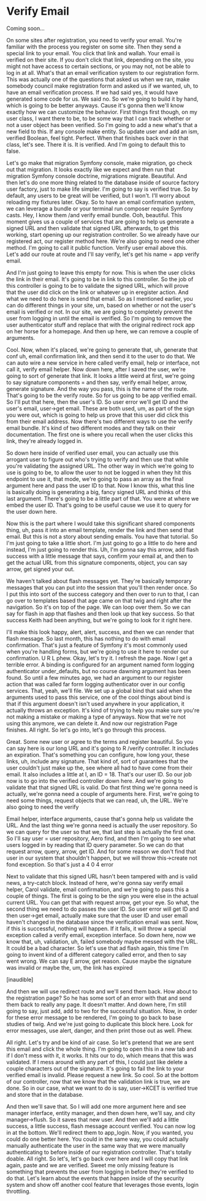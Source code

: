 # Verify Email

Coming soon...

On some sites after registration, you need to verify your email. You're familiar with
the process you register on some site. Then they send a special link to your email.
You click that link and wallah. Your email is verified on their site. If you don't
click that link, depending on the site, you might not have access to certain
sections, or you may not, not be able to log in at all. What's that an email
verification system to our registration form. This was actually one of the questions
that asked us when we ran, make somebody council make registration form and asked us
if we wanted, uh, to have an email verification process. If we had said yes, it would
have generated some code for us. We said no. So we're going to build it by hand,
which is going to be better anyways. Cause it's gonna then we'll know exactly how we
can customize the behavior. First things first though, on my user class, I want there
to be, to be some way that I can track whether or not a user object has been
verified. So I'm going to add a new what's that a new field to this. If any console
make entity. So update user and add an ism, verified Boolean, feel tight. Perfect.
When that finishes back over in that class, let's see. There it is. It is verified.
And I'm going to default this to false.

Let's go make that migration Symfony console, make migration, go check out that
migration. It looks exactly like we expect and then run that migration Symfony
console doctrine, migrations migrate. Beautiful. And then let's do one more thing
related to the database inside of source factory user factory, just to make life
simpler. I'm going to say is verified true. So by default, any users to be great will
be verified, but I won't. I'll worry about reloading my fixtures later. Okay. So to
have an email confirmation system, we can leverage a bundle or your terminal run
composer require Symfony casts. Hey, I know them /and verify email bundle. Ooh,
beautiful. This moment gives us a couple of services that are going to help us
generate a signed URL and then validate that signed URL afterwards, to get this
working, start opening up our registration controller. So we already have our
registered act, our register method here. We're also going to need one other method.
I'm going to call it public function. Verify user email above this. Let's add our
route at route and I'll say verify, let's get his name = app verify email.

And I'm just going to leave this empty for now. This is when the user clicks the link
in their email. It's going to be in link to this controller. So the job of this
controller is going to be to validate the signed URL, which will prove that the user
did click on the link or whatever up in eregister action. And what we need to do here
is send that email. So as I mentioned earlier, you can do different things in your
site, um, based on whether or not the user's email is verified or not. In our site,
we are going to completely prevent the user from logging in until the email is
verified. So I'm going to remove the user authenticator stuff and replace that with
the original redirect rock app on her horse for a homepage. And then up here, we can
remove a couple of arguments.

Cool. Now, when it's placed, we're going to generate that, uh, generate that conf uh,
email confirmation link, and then send it to the user to do that. We can auto wire a
new service in here called verify email, help or interface, not call it, verify email
helper. Now down here, after I saved the user, we're going to sort of generate that
link. It looks a little weird at first, we're going to say signature components = and
then say, verify email helper, arrow, generate signature. And the way you pass, this
is the name of the route. That's going to be the verify route. So for us going to be
app verified email. So I'll put that here, then the user's ID. So user error we'll
get ID and the user's email, user->get email. These are both used, um, as part of the
sign you were out, which is going to help us prove that this user did click this from
their email address. Now there's two different ways to use the verify email bundle.
It's kind of two different modes and they talk on their documentation. The first one
is where you recall when the user clicks this link, they're already logged in.

So down here inside of verified user email, you can actually use this arrogant user
to figure out who's trying to verify and then use that while you're validating the
assigned URL. The other way in which we're going to use is going to be, to allow the
user to not be logged in when they hit this endpoint to use it, that mode, we're
going to pass an array as the final argument here and pass the user ID to that. Now I
know this, what this line is basically doing is generating a big, fancy signed URL
and thinks of this last argument. There's going to be a little part of that. You were
at where we embed the user ID. That's going to be useful cause we use it to query for
the user down here.

Now this is the part where I would take this significant shared components thing, uh,
pass it into an email template, render the link and then send that email. But this is
not a story about sending emails. You have that tutorial. So I'm just going to take a
little short. I'm just going to go a little to do here and instead, I'm just going to
render this. Uh, I'm gonna say this arrow, add flash success with a little message
that says, confirm your email at, and then to get the actual URL from this signature
components, object, you can say arrow, get signed your out.

We haven't talked about flash messages yet. They're basically temporary messages that
you can put into the session that you'll then render once. So I put this into sort of
the success category and then over to run to that, I can go over to templates based
that age came on that twig and right after the navigation. So it's on top of the
page. We can loop over them. So we can say for flash in app that flashes and then
look up that key success. So that success Keith had been anything, but we're going to
look for it right here.

I'll make this look happy, alert, alert, success, and then we can render that flash
message. So last month, this has nothing to do with email confirmation. That's just a
feature of Symfony it's most commonly used when you're handling forms, but we're
going to use it here to render our confirmation. U R L phew. Okay, let's try it. I
refresh the page. Now I get a terrible error. A binding is configured for an argument
named form logging authenticator under_defaults, but no course dawning argument has
been found. So until a few minutes ago, we had an argument to our register action
that was called far form logging authenticator over in our config services. That,
yeah, we'll file. We set up a global bind that said when the arguments used to pass
this service, one of the cool things about bind is that if this argument doesn't
isn't used anywhere in your application, it actually throws an exception. It's kind
of trying to help you make sure you're not making a mistake or making a type of
anyways. Now that we're not using this anymore, we can delete it. And now our
registration Page finishes. All right. So let's go into, let's go through this
process.

Great. Some new user or agree to the terms and register beautiful. So you can say
here is our long URL and it's going to R /verify controller. It includes an
expiration. That's something you can configure, how long your, these links, uh,
include any signature. That kind of, sort of guarantees that the user couldn't just
make up the, see where all had to have come from their email. It also includes a
little at I, an ID = 18. That's our user ID. So our job now is to go into the
verified controller down here. And we're going to validate that that signed URL is
valid. Do that first thing we're gonna need is actually, we're gonna need a couple of
arguments here. First, we're going to need some things, request objects that we can
read, uh, the URL. We're also going to need the verify

Email helper, interface arguments, cause that's gonna help us validate the URL. And
the last thing we're gonna need is actually the user repository. So we can query for
the user so that we, that last step is actually the first one. So I'll say user =
user repository, Aero find, and then I'm going to see what users logged in by reading
that ID query parameter. So we can do that request arrow, query, arrow, get ID. And
for some reason we don't find that user in our system that shouldn't happen, but we
will throw this->create not fond exception. So that's just a 4 0 4 error

Next to validate that this signed URL hasn't been tampered with and is valid news, a
try-catch block. Instead of here, we're gonna say verify email helper, Carol
validate, email confirmation, and we're going to pass this a couple of things. The
first is going to be the sign you were else in the actual current URL. You can get
that with request arrow, get your eye. So what, the second thing we need to do passes
the user ID. So user error will get ID and then user->get email, actually make sure
that the user ID and user email haven't changed in the database since the
verification email was sent. Now, if this is successful, nothing will happen. If it
fails, it will throw a special exception called a verify email, exception interface.
So down here, now we know that, uh, validation, uh, failed somebody maybe messed with
the URL. It could be a bad character. So let's use that ad flash again, this time I'm
going to invent kind of a different category called error, and then to say went
wrong. We can say E arrow, get reason. Cause maybe the signature was invalid or maybe
the, um, the link has expired

[inaudible]

And then we will use redirect route and we'll send them back. How about to the
registration page? So he has some sort of an error with that and send them back to
really any page. It doesn't matter. And down here, I'm still going to say, just add,
add to two for the successful situation. Now, in order for these error message to be
rendered, I'm going to go back to base studies of twig. And we're just going to
duplicate this block here. Look for error messages, use alert, danger, and then print
those out as well. Phew.

All right. Let's try and be kind of air case. So let's pretend that we are sent this
email and click the whole thing. I'm going to open this in a new tab and if I don't
mess with it, it works. It hits our to do, which means that this was validated. If I
mess around with any part of this, I could just like delete a couple characters out
of the signature. It's going to fail the link to your verified email is invalid.
Please request a new link. So cool. So at the bottom of our controller, now that we
know that the validation link is true, we are done. So in our case, what we want to
do is say, user->KCET is verified true and store that in the database.

And then we'll save that. So I will add one more argument here and see manager
interface, entity manager, and then down here, we'll say, and city manager->flush. So
it saves that new user. And then we'll add a little success, a little success, flash
message account verified. You can now log in at the bottom. We'll redirect them to
app_login. Now, if you wanted, you could do one better here. You could in the same
way, you could actually manually authenticate the user in the same way that we were
manually authenticating to before inside of our registration controller. That's
totally doable. All right. So let's, let's go back over here and I will copy that
link again, paste and we are verified. Sweet me only missing feature is something
that prevents the user from logging in before they're verified to do that. Let's
learn about the events that happen inside of the security system and show off another
cool feature that leverages those events, login throttling.

